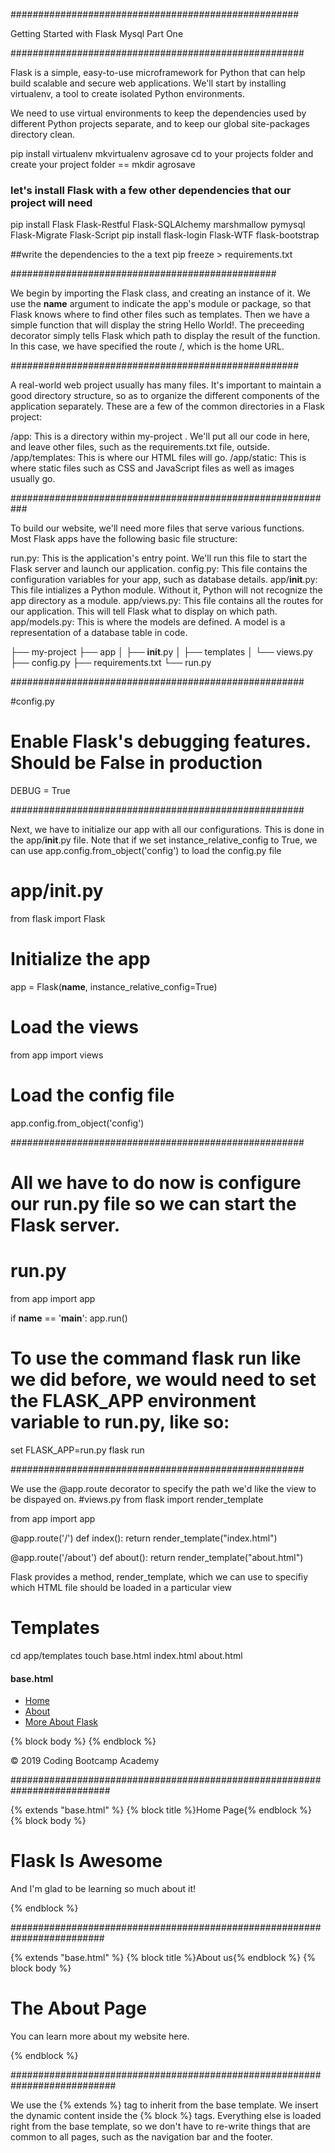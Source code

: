
####################################################

Getting Started with Flask Mysql Part One

#####################################################

Flask is a simple, easy-to-use microframework for Python that can help build scalable and secure web applications.
We'll start by installing virtualenv, a tool to create isolated Python environments. 

We need to use virtual environments to keep the dependencies used by different Python projects separate, 
and to keep our global site-packages directory clean.

pip install virtualenv
mkvirtualenv agrosave
cd to your projects folder and create your project folder == mkdir agrosave

### let's install Flask with a few other dependencies that our project will need 
pip install Flask Flask-Restful Flask-SQLAlchemy marshmallow pymysql Flask-Migrate Flask-Script
pip install flask-login Flask-WTF flask-bootstrap

##write the dependencies to the a text 
pip freeze > requirements.txt

################################################

We begin by importing the Flask class, and creating an instance of it. 
We use the __name__ argument to indicate the app's module or package, so that Flask knows where to 
find other files such as templates.
Then we have a simple function that will display the string Hello World!. 
The preceeding decorator simply tells Flask which path to display the result of the function. 
In this case, we have specified the route /, which is the home URL.

####################################################

 A real-world web project usually has many files. 
 It's important to maintain a good directory structure, so as to organize the different components of the application separately. 
 These are a few of the common directories in a Flask project:
 
 /app: This is a directory within my-project . We'll put all our code in here, and leave other files, such as the requirements.txt file, outside.
/app/templates: This is where our HTML files will go.
/app/static: This is where static files such as CSS and JavaScript files as well as images usually go. 

###########################################################

To build our website, we'll need more files that serve various functions. 
Most Flask apps have the following basic file structure:

run.py: This is the application's entry point. We'll run this file to start the Flask server and launch our application.
config.py: This file contains the configuration variables for your app, such as database details.
app/__init__.py: This file intializes a Python module. Without it, Python will not recognize the app directory as a module.
app/views.py: This file contains all the routes for our application. This will tell Flask what to display on which path.
app/models.py: This is where the models are defined. A model is a representation of a database table in code. 

├── my-project
       ├── app
       │   ├── __init__.py
       │   ├── templates
       │   └── views.py
       ├── config.py
       ├── requirements.txt
       └── run.py

#####################################################

#config.py 
# Enable Flask's debugging features. Should be False in production
DEBUG = True

#####################################################

Next, we have to initialize our app with all our configurations. 
This is done in the app/__init__.py file. Note that if we set instance_relative_config to True, 
we can use app.config.from_object('config') to load the config.py file

# app/__init__.py
from flask import Flask
# Initialize the app
app = Flask(__name__, instance_relative_config=True)
# Load the views
from app import views
# Load the config file
app.config.from_object('config')

#####################################################

# All we have to do now is configure our run.py file so we can start the Flask server.
# run.py

from app import app

if __name__ == '__main__':
    app.run()


# To use the command flask run like we did before, we would need to set the FLASK_APP environment variable to run.py, like so:
set FLASK_APP=run.py
flask run

#####################################################

 We use the @app.route decorator to specify the path we'd like the view to be dispayed on.
#views.py
from flask import render_template

from app import app

@app.route('/')
def index():
    return render_template("index.html")


@app.route('/about')
def about():
    return render_template("about.html")
	   

Flask provides a method, render_template, which we can use to specifiy which HTML file should be loaded in a particular view

# Templates
cd app/templates
touch base.html index.html about.html

#### base.html ######################################################
<!-- base.html -->

<!DOCTYPE html>
<html lang="en">
  <head>
    <title>{% block title %}{% endblock %}</title>
    <!-- Bootstrap core CSS -->
    <link href="static/css/bootstrap.min.css" rel="stylesheet">
    <!-- Custom styles for this template -->

  </head>
  <body>
    <div class="container">
      <div class="header clearfix">
        <nav>
          <ul class="nav nav-pills pull-right">
            <li role="presentation"><a href="/">Home</a></li>
            <li role="presentation"><a href="/about">About</a></li>
            <li role="presentation"><a href="#" target="_blank">More About Flask</a></li>
          </ul>
        </nav>
      </div>
      {% block body %}
      {% endblock %}
      <footer class="footer">
        <p>© 2019 Coding Bootcamp Academy</p>
      </footer>
    </div> <!-- /container -->
  </body>
</html>

##########################################################################

<!-- index.html-->

{% extends "base.html" %}
{% block title %}Home Page{% endblock %}
{% block body %}
<div class="jumbotron">
  <h1>Flask Is Awesome</h1>
  <p class="lead">And I'm glad to be learning so much about it!</p>
</div>
{% endblock %}

#########################################################################

<!-- about.html-->

{% extends "base.html" %}
{% block title %}About us{% endblock %}
{% block body %}
<div class="jumbotron">
  <h1>The About Page</h1>
  <p class="lead">You can learn more about my website here.</p>
</div>
{% endblock %}
	   
###########################################################################

We use the {% extends %} tag to inherit from the base template. We insert the dynamic content inside the {% block %} tags. 
Everything else is loaded right from the base template, so we don't have to re-write things that are common to all pages, 
such as the navigation bar and the footer.
	   
	   
	   
	   
	   
	   
	   
	   
	   
	   
	   
	   
	   
	   
	   
	   
	   
	   